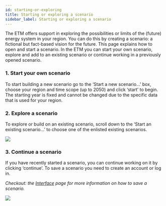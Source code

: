 ```yaml
---
id: starting-or-exploring
title: Starting or exploring a scenario
sidebar_label: Starting or exploring a scenario
---
```


The ETM offers support in exploring the possibilities or limits of the (future) energy system in your region. You can do this by creating a scenario: a fictional but fact-based vision for the future. This page explains how to open and start a scenario. In the ETM you can start your own scenario, explore and add to an existing scenario or continue working in a previously opened scenario. 

### 1. Start your own scenario
To start building a new scenario go to the ‘Start a new scenario…’ box, choose your region and time scope (up to 2050) and click ‘start’ to begin. The starting year is fixed and cannot be changed due to the specific data that is used for your region.

### 2. Explore a scenario
To explore or build on an existing scenario, scroll down to the ‘Start an existing scenario…’ to choose one of the enlisted existing scenarios. 

![](/img/docs/start_a_scenario.png)

### 3. Continue a scenario
If you have recently started a scenario, you can continue working on it by clicking ‘continue’. To save a scenario you need to create an account or log in. 

_Checkout: the [Interface](interface) page for more information on how to save a scenario._

![](/img/docs/continue_a_scenario.png)
 
 
